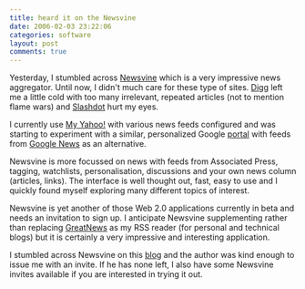 ```yaml
---
title: heard it on the Newsvine
date: 2006-02-03 23:22:06
categories: software
layout: post
comments: true
---
```

Yesterday, I stumbled across [Newsvine](http://www.newsvine.com/) which
is a very impressive news aggregator. Until now, I didn't much care for
these type of sites. [Digg](http://digg.com/) left me a little cold with
too many irrelevant, repeated articles (not to mention flame wars) and
[Slashdot](http://slashdot.org/) hurt my eyes.

I currently use [My Yahoo!](http://my.yahoo.com/) with various news
feeds configured and was starting to experiment with a similar,
personalized Google [portal](http://www.google.com/ig) with feeds from
[Google News](http://news.google.com/) as an alternative.

Newsvine is more focussed on news with feeds from Associated Press,
tagging, watchlists, personalisation, discussions and your own news
column (articles, links). The interface is well thought out, fast, easy
to use and I quickly found myself exploring many different topics of
interest.

Newsvine is yet another of those Web 2.0 applications currently in beta
and needs an invitation to sign up. I anticipate Newsvine supplementing
rather than replacing [GreatNews](http://www.curiostudio.com/) as my RSS
reader (for personal and technical blogs) but it is certainly a very
impressive and interesting application.

I stumbled across Newsvine on this
[blog](http://print.wordpress.com/2006/02/02/newsvinecom-private-beta)
and the author was kind enough to issue me with an invite. If he has
none left, I also have some Newsvine invites available if you are
interested in trying it out.
